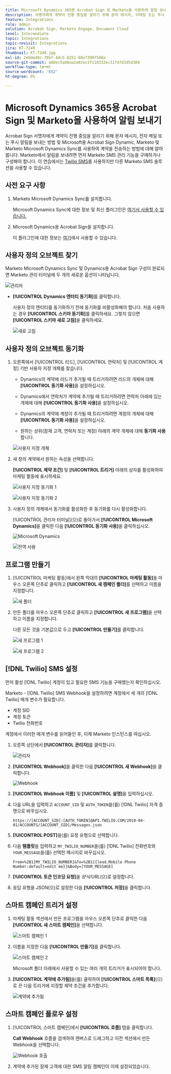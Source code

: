 ```yaml
---
title: Microsoft Dynamics 365용 Acrobat Sign 및 Marketo을 사용하여 알림 보내기
description: 서명자에게 계약이 진행 중임을 알리기 위해 문자 메시지, 이메일 또는 푸시 알림을 보내는 방법에 대해 알아봅니다.
feature: Integrations
role: Admin
solution: Acrobat Sign, Marketo Engage, Document Cloud
level: Intermediate
topic: Integrations
topic-revisit: Integrations
jira: KT-7249
thumbnail: KT-7249.jpg
exl-id: 2e0de48c-70bf-4dc5-8251-88e7399f588a
source-git-commit: a88ec5a68aa2a02ec2f118332ec31f47d3d5d300
workflow-type: tm+mt
source-wordcount: '652'
ht-degree: 0%

---
```


# Microsoft Dynamics 365용 Acrobat Sign 및 Marketo을 사용하여 알림 보내기

Acrobat Sign 서명자에게 계약이 진행 중임을 알리기 위해 문자 메시지, 전자 메일 또는 푸시 알림을 보내는 방법 및 Microsoft용 Acrobat Sign Dynamic, Marketo 및 Marketo Microsoft Dynamics Sync를 사용하여 계약을 전송하는 방법에 대해 알아봅니다. Marketo에서 알림을 보내려면 먼저 Marketo SMS 관리 기능을 구매하거나 구성해야 합니다. 이 연습에서는 [Twilio SMS](https://launchpoint.marketo.com/twilio/twilio-sms-for-marketo/)를 사용하지만 다른 Marketo SMS 솔루션을 사용할 수 있습니다.

## 사전 요구 사항

1. Marketo Microsoft Dynamics Sync를 설치합니다.

   Microsoft Dynamics Sync에 대한 정보 및 최신 플러그인은 [여기서 사용할 수 있습니다.](https://experienceleague.adobe.com/docs/marketo/using/product-docs/crm-sync/microsoft-dynamics/marketo-plugin-releases-for-microsoft-dynamics.html)

1. Microsoft Dynamics용 Acrobat Sign을 설치합니다.

   이 플러그인에 대한 정보는 [여기](https://helpx.adobe.com/ca/sign/using/microsoft-dynamics-integration-installation-guide.html)에서 사용할 수 있습니다.

## 사용자 정의 오브젝트 찾기

Marketo Microsoft Dynamics Sync 및 Dynamics용 Acrobat Sign 구성이 완료되면 Marketo 관리 터미널에 두 개의 새로운 옵션이 나타납니다.

![관리자](assets/adminTerminal.png)

* **[!UICONTROL Dynamics 엔터티 동기화]**&#x200B;를 클릭합니다.

  사용자 정의 엔티티를 동기화하기 전에 동기화를 비활성화해야 합니다. 처음 사용하는 경우 **[!UICONTROL 스키마 동기화]**&#x200B;를 클릭하세요. 그렇지 않으면 **[!UICONTROL 스키마 새로 고침]**&#x200B;을 클릭하세요.

  ![새로 고침](assets/refreshSchema.png)

## 사용자 정의 오브젝트 동기화

1. 오른쪽에서 [!UICONTROL 리드], [!UICONTROL 연락처] 및 [!UICONTROL 계정] 기반 사용자 지정 개체를 찾습니다.

   * Dynamics의 계약에 리드가 추가될 때 트리거하려면 리드의 개체에 대해 **[!UICONTROL 동기화 사용]**&#x200B;을 설정하십시오.

   * Dynamics에서 연락처가 계약에 추가될 때 트리거하려면 연락처 아래에 있는 개체에 대해 **[!UICONTROL 동기화 사용]**&#x200B;을 설정하십시오.

   * Dynamics의 계약에 계정이 추가될 때 트리거하려면 계정의 개체에 대해 **[!UICONTROL 동기화 사용]**&#x200B;을 설정하십시오.

   * 원하는 상위(잠재 고객, 연락처 또는 계정) 아래의 계약 개체에 대해 **동기화 사용**&#x200B;합니다.

   ![사용자 지정 개체](assets/enableSyncDynamics.png)

1. 새 창의 계약에서 원하는 속성을 선택합니다.

   **[!UICONTROL 제약 조건]** 및 **[!UICONTROL 트리거]** 아래의 상자를 활성화하여 마케팅 활동에 표시하세요.

   ![사용자 지정 동기화 1](assets/entitySync1.png)

   ![사용자 지정 동기화 2](assets/entitySync2.png)

1. 사용자 정의 개체에서 동기화를 활성화한 후 동기화를 다시 활성화합니다.

   [!UICONTROL 관리자 터미널]&#x200B;(으)로 돌아가서 **[!UICONTROL Microsoft Dynamics]**&#x200B;을 클릭한 다음 **[!UICONTROL 동기화 사용]**&#x200B;을 클릭하십시오.

   ![Microsoft Dynamics](assets/microsoftDynamics.png)

   ![전역 사용](assets/enableGlobalDynamics.png)

## 프로그램 만들기

1. [!UICONTROL 마케팅 활동]에서 왼쪽 막대의 **[!UICONTROL 마케팅 활동]**&#x200B;을 마우스 오른쪽 단추로 클릭하고 **[!UICONTROL 새 캠페인 폴더]**&#x200B;를 선택하고 이름을 지정합니다.

   ![새 폴더](assets/newFolder.png)

1. 만든 폴더를 마우스 오른쪽 단추로 클릭하고 **[!UICONTROL 새 프로그램]**&#x200B;을 선택하고 이름을 지정합니다.

   다른 모든 것을 기본값으로 두고 **[!UICONTROL 만들기]**&#x200B;를 클릭합니다.

   ![새 프로그램 1](assets/newProgram1.png)

   ![새 프로그램 2](assets/newProgram2.png)

## [!DNL Twilio] SMS 설정

먼저 활성 [!DNL Twilio] 계정이 있고 필요한 SMS 기능을 구매했는지 확인하십시오.

Marketo - [!DNL Twilio] SMS Webhook을 설정하려면 계정에서 세 개의 [!DNL Twilio] 매개 변수가 필요합니다.

* 계정 SID
* 계정 토큰
* Twilio 전화번호

계정에서 이러한 매개 변수를 읽어들인 후, 이제 Marketo 인스턴스를 여십시오.

1. 오른쪽 상단에서 **[!UICONTROL 관리자]**&#x200B;를 클릭합니다.

   ![관리자](assets/adminTab.png)

1. **[!UICONTROL Webhook]**&#x200B;을 클릭한 다음 **[!UICONTROL 새 Webhook]**&#x200B;을 클릭합니다.

   ![Webhook](assets/webhooks.png)

1. **[!UICONTROL Webhook 이름]** 및 **[!UICONTROL 설명]**&#x200B;을 입력하십시오.

1. 다음 URL을 입력하고 `ACCOUNT_SID` 및 `AUTH_TOKEN`을(를) [!DNL Twilio] 자격 증명으로 바꾸십시오.

   ```
   https://[ACCOUNT_SID]:[AUTH_TOKEN]@API.TWILIO.COM/2010-04-01/ACCOUNTS/[ACCOUNT_SID]/Messages.json
   ```

1. **[!UICONTROL POST]**&#x200B;을(를) 요청 유형으로 선택합니다.

1. 다음 **템플릿**&#x200B;을 입력하고 `MY_TWILIO_NUMBER`을(를) [!DNL Twilio] 전화번호와 `YOUR_MESSAGE`을(를) 선택한 메시지로 바꾸십시오.

   ```
   From=%2B1[MY_TWILIO_NUMBER]&To=%2B1{{lead.Mobile Phone Number:default=edit me}}&Body=[YOUR_MESSAGE]
   ```

1. **[!UICONTROL 토큰 인코딩 요청]**&#x200B;을 *양식/URL*(으)로 설정합니다.

1. 응답 유형을 *JSON*(으)로 설정한 다음 **[!UICONTROL 저장]**&#x200B;을 클릭합니다.

## 스마트 캠페인 트리거 설정

1. 마케팅 활동 섹션에서 만든 프로그램을 마우스 오른쪽 단추로 클릭한 다음 **[!UICONTROL 새 스마트 캠페인]**&#x200B;을 선택합니다.

   ![스마트 캠페인 1](assets/smartCampaign1.png)

1. 이름을 지정한 다음 **[!UICONTROL 만들기]**&#x200B;를 클릭합니다.

   ![스마트 캠페인 2](assets/smartCampaign3.png)

   Microsoft 폴더 아래에서 사용할 수 있는 여러 개의 트리거가 표시되어야 합니다.

1. **[!UICONTROL 계약에 추가됨]**&#x200B;을(를) 클릭하여 **[!UICONTROL 스마트 목록]**(으)로 끈 다음 트리거에 지정할 제약 조건을 추가합니다.

   ![계약에 추가됨](assets/addedToAgreementDynamics.png)

## 스마트 캠페인 플로우 설정

1. [!UICONTROL 스마트 캠페인]에서 **[!UICONTROL 흐름]** 탭을 클릭합니다.

   **Call Webhook** 흐름을 검색하여 캔버스로 드래그하고 이전 섹션에서 만든 Webhook을 선택합니다.

   ![Webhook](assets/callWebhook.png) 호출

1. 계약에 추가된 잠재 고객에 대한 SMS 알림 캠페인이 이제 설정되었습니다.
